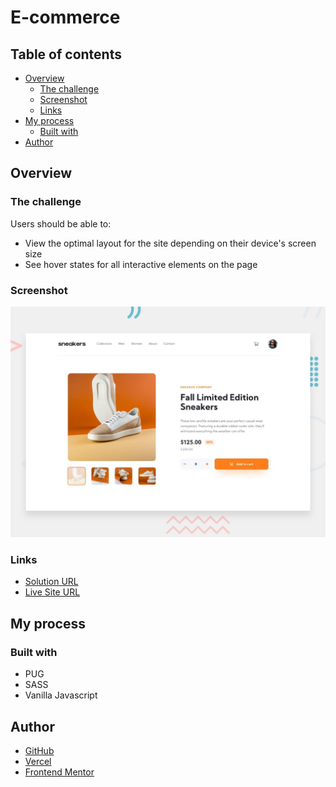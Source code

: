 # E-commerce

## Table of contents

- [Overview](#overview)
    - [The challenge](#the-challenge)
    - [Screenshot](#screenshot)
    - [Links](#links)
- [My process](#my-process)
    - [Built with](#built-with)
- [Author](#author)

## Overview

### The challenge

Users should be able to:

- View the optimal layout for the site depending on their device's screen size
- See hover states for all interactive elements on the page

### Screenshot

![](./screenshot.jpg)

### Links

- [Solution URL](https://github.com/andreialisenok/E-commerce)
- [Live Site URL](https://e-commerce-sepia-alpha.vercel.app/)

## My process

### Built with

- PUG
- SASS
- Vanilla Javascript

## Author

- [GitHub](https://github.com/andreialisenok)
- [Vercel](https://vercel.com/andreialisenok)
- [Frontend Mentor](https://www.frontendmentor.io/profile/andreialisenok)


